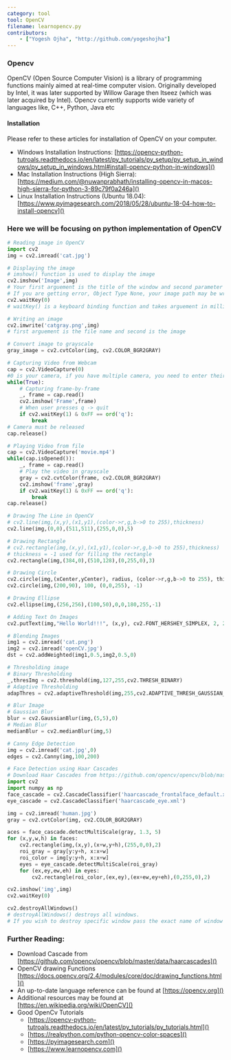 ```yaml
---
category: tool
tool: OpenCV
filename: learnopencv.py
contributors:
    - ["Yogesh Ojha", "http://github.com/yogeshojha"]
---
```

### Opencv

OpenCV (Open Source Computer Vision) is a library of programming functions mainly aimed at real-time computer vision. 
Originally developed by Intel, it was later supported by Willow Garage then Itseez (which was later acquired by Intel). 
Opencv currently supports wide variety of languages like, C++, Python, Java etc

#### Installation
Please refer to these articles for installation of OpenCV on your computer.

* Windows Installation Instructions: [https://opencv-python-tutroals.readthedocs.io/en/latest/py_tutorials/py_setup/py_setup_in_windows/py_setup_in_windows.html#install-opencv-python-in-windows]()
* Mac Installation Instructions (High Sierra): [https://medium.com/@nuwanprabhath/installing-opencv-in-macos-high-sierra-for-python-3-89c79f0a246a]()
* Linux Installation Instructions (Ubuntu 18.04): [https://www.pyimagesearch.com/2018/05/28/ubuntu-18-04-how-to-install-opencv]()

### Here we will be focusing on python implementation of OpenCV

```python
# Reading image in OpenCV
import cv2
img = cv2.imread('cat.jpg')

# Displaying the image
# imshow() function is used to display the image
cv2.imshow('Image',img)
# Your first arguement is the title of the window and second parameter is image
# If you are getting error, Object Type None, your image path may be wrong. Please recheck the pack to the image
cv2.waitKey(0)
# waitKey() is a keyboard binding function and takes arguement in milliseconds. For GUI events you MUST use waitKey() function.

# Writing an image
cv2.imwrite('catgray.png',img)
# first arguement is the file name and second is the image

# Convert image to grayscale
gray_image = cv2.cvtColor(img, cv2.COLOR_BGR2GRAY)

# Capturing Video from Webcam
cap = cv2.VideoCapture(0)
#0 is your camera, if you have multiple camera, you need to enter their id
while(True):
    # Capturing frame-by-frame
    _, frame = cap.read()
    cv2.imshow('Frame',frame)
    # When user presses q -> quit
    if cv2.waitKey(1) & 0xFF == ord('q'):
        break
# Camera must be released
cap.release()

# Playing Video from file
cap = cv2.VideoCapture('movie.mp4')
while(cap.isOpened()):
    _, frame = cap.read()
    # Play the video in grayscale
    gray = cv2.cvtColor(frame, cv2.COLOR_BGR2GRAY)
    cv2.imshow('frame',gray)
    if cv2.waitKey(1) & 0xFF == ord('q'):
        break
cap.release()

# Drawing The Line in OpenCV
# cv2.line(img,(x,y),(x1,y1),(color->r,g,b->0 to 255),thickness)
cv2.line(img,(0,0),(511,511),(255,0,0),5)

# Drawing Rectangle
# cv2.rectangle(img,(x,y),(x1,y1),(color->r,g,b->0 to 255),thickness)
# thickness = -1 used for filling the rectangle
cv2.rectangle(img,(384,0),(510,128),(0,255,0),3)

# Drawing Circle
cv2.circle(img,(xCenter,yCenter), radius, (color->r,g,b->0 to 255), thickness)
cv2.circle(img,(200,90), 100, (0,0,255), -1)

# Drawing Ellipse
cv2.ellipse(img,(256,256),(100,50),0,0,180,255,-1)

# Adding Text On Images
cv2.putText(img,"Hello World!!!", (x,y), cv2.FONT_HERSHEY_SIMPLEX, 2, 255)

# Blending Images
img1 = cv2.imread('cat.png')
img2 = cv2.imread('openCV.jpg')
dst = cv2.addWeighted(img1,0.5,img2,0.5,0)

# Thresholding image
# Binary Thresholding
_,thresImg = cv2.threshold(img,127,255,cv2.THRESH_BINARY)
# Adaptive Thresholding
adapThres = cv2.adaptiveThreshold(img,255,cv2.ADAPTIVE_THRESH_GAUSSIAN_C, cv2.THRESH_BINARY,11,2)

# Blur Image
# Gaussian Blur
blur = cv2.GaussianBlur(img,(5,5),0)
# Median Blur
medianBlur = cv2.medianBlur(img,5)

# Canny Edge Detection
img = cv2.imread('cat.jpg',0)
edges = cv2.Canny(img,100,200)

# Face Detection using Haar Cascades
# Download Haar Cascades from https://github.com/opencv/opencv/blob/master/data/haarcascades/
import cv2
import numpy as np
face_cascade = cv2.CascadeClassifier('haarcascade_frontalface_default.xml')
eye_cascade = cv2.CascadeClassifier('haarcascade_eye.xml')

img = cv2.imread('human.jpg')
gray = cv2.cvtColor(img, cv2.COLOR_BGR2GRAY)

aces = face_cascade.detectMultiScale(gray, 1.3, 5)
for (x,y,w,h) in faces:
    cv2.rectangle(img,(x,y),(x+w,y+h),(255,0,0),2)
    roi_gray = gray[y:y+h, x:x+w]
    roi_color = img[y:y+h, x:x+w]
    eyes = eye_cascade.detectMultiScale(roi_gray)
    for (ex,ey,ew,eh) in eyes:
        cv2.rectangle(roi_color,(ex,ey),(ex+ew,ey+eh),(0,255,0),2)

cv2.imshow('img',img)
cv2.waitKey(0)

cv2.destroyAllWindows()
# destroyAllWindows() destroys all windows. 
# If you wish to destroy specific window pass the exact name of window you created.
```

### Further Reading:

* Download Cascade from [https://github.com/opencv/opencv/blob/master/data/haarcascades]()
* OpenCV drawing Functions [https://docs.opencv.org/2.4/modules/core/doc/drawing_functions.html]()
* An up-to-date language reference can be found at [https://opencv.org]()
* Additional resources may be found at [https://en.wikipedia.org/wiki/OpenCV]()
* Good OpenCv Tutorials
    * [https://opencv-python-tutroals.readthedocs.io/en/latest/py_tutorials/py_tutorials.html]()
    * [https://realpython.com/python-opencv-color-spaces]()
    * [https://pyimagesearch.com]()
    * [https://www.learnopencv.com]()
